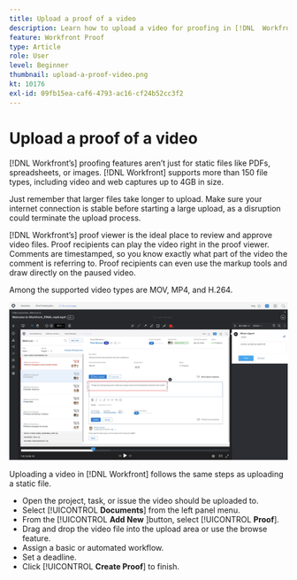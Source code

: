 ```yaml
---
title: Upload a proof of a video
description: Learn how to upload a video for proofing in [!DNL  Workfront].
feature: Workfront Proof
type: Article
role: User
level: Beginner
thumbnail: upload-a-proof-video.png
kt: 10176
exl-id: 09fb15ea-caf6-4793-ac16-cf24b52cc3f2
---
```

# Upload a proof of a video

[!DNL Workfront’s] proofing features aren’t just for static files like PDFs, spreadsheets, or images. [!DNL Workfront] supports more than 150 file types, including video and web captures up to 4GB in size.

Just remember that larger files take longer to upload. Make sure your internet connection is stable before starting a large upload, as a disruption could terminate the upload process.

<!-- For a complete list of uploadable file types, see the article, Supported proofing file types. -->

[!DNL Workfront’s] proof viewer is the ideal place to review and approve video files. Proof recipients can play the video right in the proof viewer. Comments are timestamped, so you know exactly what part of the video the comment is referring to. Proof recipients can even use the markup tools and draw directly on the paused video.

Among the supported video types are MOV, MP4, and H.264. <!-- Check the supported file types list to make sure the video type you use is compatible with Workfront’s proofing features.-->

![An image of markup on a video proof file.](assets/upload-a-proof-of-a-video.png)

Uploading a video in [!DNL Workfront] follows the same steps as uploading a static file.

* Open the project, task, or issue the video should be uploaded to.
* Select [!UICONTROL **Documents**] from the left panel menu.
* From the [!UICONTROL **Add New** ]button, select [!UICONTROL **Proof**].
* Drag and drop the video file into the upload area or use the browse feature.
* Assign a basic or automated workflow.
* Set a deadline.
* Click [!UICONTROL **Create Proof**] to finish.
